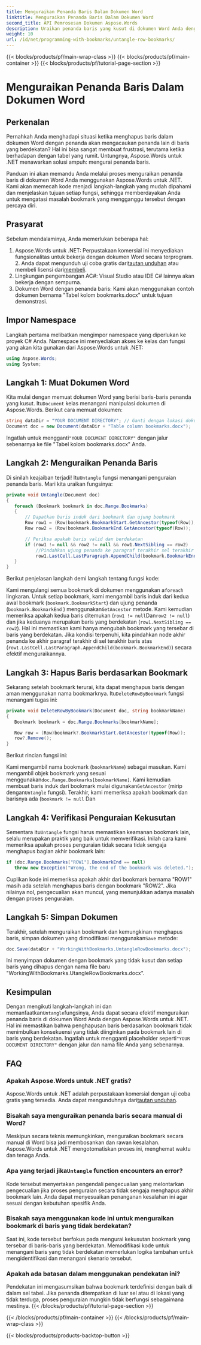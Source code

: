 ```yaml
---
title: Menguraikan Penanda Baris Dalam Dokumen Word
linktitle: Menguraikan Penanda Baris Dalam Dokumen Word
second_title: API Pemrosesan Dokumen Aspose.Words
description: Uraikan penanda baris yang kusut di dokumen Word Anda dengan mudah menggunakan Aspose.Words untuk .NET. Panduan ini memandu Anda melalui proses pengelolaan bookmark yang lebih bersih dan aman.
weight: 10
url: /id/net/programming-with-bookmarks/untangle-row-bookmarks/
---
```


{{< blocks/products/pf/main-wrap-class >}}
{{< blocks/products/pf/main-container >}}
{{< blocks/products/pf/tutorial-page-section >}}

# Menguraikan Penanda Baris Dalam Dokumen Word

## Perkenalan

Pernahkah Anda menghadapi situasi ketika menghapus baris dalam dokumen Word dengan penanda akan mengacaukan penanda lain di baris yang berdekatan? Hal ini bisa sangat membuat frustrasi, terutama ketika berhadapan dengan tabel yang rumit. Untungnya, Aspose.Words untuk .NET menawarkan solusi ampuh: mengurai penanda baris. 

Panduan ini akan memandu Anda melalui proses menguraikan penanda baris di dokumen Word Anda menggunakan Aspose.Words untuk .NET. Kami akan memecah kode menjadi langkah-langkah yang mudah dipahami dan menjelaskan tujuan setiap fungsi, sehingga memberdayakan Anda untuk mengatasi masalah bookmark yang mengganggu tersebut dengan percaya diri.

## Prasyarat

Sebelum mendalaminya, Anda memerlukan beberapa hal:

1.  Aspose.Words untuk .NET: Perpustakaan komersial ini menyediakan fungsionalitas untuk bekerja dengan dokumen Word secara terprogram. 2. Anda dapat mengunduh uji coba gratis dari[tautan unduhan](https://releases.aspose.com/words/net/) atau membeli lisensi dari[membeli](https://purchase.aspose.com/buy).
3. Lingkungan pengembangan AC#: Visual Studio atau IDE C# lainnya akan bekerja dengan sempurna.
4. Dokumen Word dengan penanda baris: Kami akan menggunakan contoh dokumen bernama "Tabel kolom bookmarks.docx" untuk tujuan demonstrasi.

## Impor Namespace

Langkah pertama melibatkan mengimpor namespace yang diperlukan ke proyek C# Anda. Namespace ini menyediakan akses ke kelas dan fungsi yang akan kita gunakan dari Aspose.Words untuk .NET:

```csharp
using Aspose.Words;
using System;
```

## Langkah 1: Muat Dokumen Word

 Kita mulai dengan memuat dokumen Word yang berisi baris-baris penanda yang kusut. Itu`Document` kelas menangani manipulasi dokumen di Aspose.Words. Berikut cara memuat dokumen:

```csharp
string dataDir = "YOUR DOCUMENT DIRECTORY"; // Ganti dengan lokasi dokumen Anda
Document doc = new Document(dataDir + "Table column bookmarks.docx");
```

 Ingatlah untuk mengganti`"YOUR DOCUMENT DIRECTORY"` dengan jalur sebenarnya ke file "Tabel kolom bookmarks.docx" Anda.

## Langkah 2: Menguraikan Penanda Baris

 Di sinilah keajaiban terjadi! Itu`Untangle` fungsi menangani penguraian penanda baris. Mari kita uraikan fungsinya:

```csharp
private void Untangle(Document doc)
{
   foreach (Bookmark bookmark in doc.Range.Bookmarks)
   {
	   // Dapatkan baris induk dari bookmark dan ujung bookmark
	   Row row1 = (Row)bookmark.BookmarkStart.GetAncestor(typeof(Row));
	   Row row2 = (Row)bookmark.BookmarkEnd.GetAncestor(typeof(Row));

	   // Periksa apakah baris valid dan berdekatan
	   if (row1 != null && row2 != null && row1.NextSibling == row2)
		   //Pindahkan ujung penanda ke paragraf terakhir sel terakhir baris atas
		   row1.LastCell.LastParagraph.AppendChild(bookmark.BookmarkEnd);
   }
}
```

Berikut penjelasan langkah demi langkah tentang fungsi kode:

 Kami mengulangi semua bookmark di dokumen menggunakan a`foreach` lingkaran.
Untuk setiap bookmark, kami mengambil baris induk dari kedua awal bookmark (`bookmark.BookmarkStart`) dan ujung penanda (`bookmark.BookmarkEnd` ) menggunakan`GetAncestor` metode.
Kami kemudian memeriksa apakah kedua baris ditemukan (`row1 != null`Dan`row2 != null`) dan jika keduanya merupakan baris yang berdekatan (`row1.NextSibling == row2`). Hal ini memastikan kami hanya mengubah bookmark yang tersebar di baris yang berdekatan.
Jika kondisi terpenuhi, kita pindahkan node akhir penanda ke akhir paragraf terakhir di sel terakhir baris atas (`row1.LastCell.LastParagraph.AppendChild(bookmark.BookmarkEnd)`) secara efektif menguraikannya.

## Langkah 3: Hapus Baris berdasarkan Bookmark

 Sekarang setelah bookmark terurai, kita dapat menghapus baris dengan aman menggunakan nama bookmarknya. Itu`DeleteRowByBookmark` fungsi menangani tugas ini:

```csharp
private void DeleteRowByBookmark(Document doc, string bookmarkName)
{
   Bookmark bookmark = doc.Range.Bookmarks[bookmarkName];

   Row row = (Row)bookmark?.BookmarkStart.GetAncestor(typeof(Row));
   row?.Remove();
}
```

Berikut rincian fungsi ini:

Kami mengambil nama bookmark (`bookmarkName`) sebagai masukan.
 Kami mengambil objek bookmark yang sesuai menggunakan`doc.Range.Bookmarks[bookmarkName]`.
Kami kemudian membuat baris induk dari bookmark mulai digunakan`GetAncestor` (mirip dengan`Untangle` fungsi).
Terakhir, kami memeriksa apakah bookmark dan barisnya ada (`bookmark != null` Dan

## Langkah 4: Verifikasi Penguraian Kekusutan

 Sementara itu`Untangle` fungsi harus memastikan keamanan bookmark lain, selalu merupakan praktik yang baik untuk memverifikasi. Inilah cara kami memeriksa apakah proses penguraian tidak secara tidak sengaja menghapus bagian akhir bookmark lain:

```csharp
if (doc.Range.Bookmarks["ROW1"].BookmarkEnd == null)
   throw new Exception("Wrong, the end of the bookmark was deleted.");
```

Cuplikan kode ini memeriksa apakah akhir dari bookmark bernama "ROW1" masih ada setelah menghapus baris dengan bookmark "ROW2". Jika nilainya nol, pengecualian akan muncul, yang menunjukkan adanya masalah dengan proses penguraian. 

## Langkah 5: Simpan Dokumen

 Terakhir, setelah menguraikan bookmark dan kemungkinan menghapus baris, simpan dokumen yang dimodifikasi menggunakan`Save` metode:

```csharp
doc.Save(dataDir + "WorkingWithBookmarks.UntangleRowBookmarks.docx");
```

Ini menyimpan dokumen dengan bookmark yang tidak kusut dan setiap baris yang dihapus dengan nama file baru "WorkingWithBookmarks.UtangleRowBookmarks.docx". 

## Kesimpulan

 Dengan mengikuti langkah-langkah ini dan memanfaatkan`Untangle`fungsinya, Anda dapat secara efektif menguraikan penanda baris di dokumen Word Anda dengan Aspose.Words untuk .NET. Hal ini memastikan bahwa penghapusan baris berdasarkan bookmark tidak menimbulkan konsekuensi yang tidak diinginkan pada bookmark lain di baris yang berdekatan. Ingatlah untuk mengganti placeholder seperti`"YOUR DOCUMENT DIRECTORY"` dengan jalur dan nama file Anda yang sebenarnya.

## FAQ

### Apakah Aspose.Words untuk .NET gratis?

 Aspose.Words untuk .NET adalah perpustakaan komersial dengan uji coba gratis yang tersedia. Anda dapat mengunduhnya dari[tautan unduhan](https://releases.aspose.com/words/net/).

### Bisakah saya menguraikan penanda baris secara manual di Word?

Meskipun secara teknis memungkinkan, menguraikan bookmark secara manual di Word bisa jadi membosankan dan rawan kesalahan. Aspose.Words untuk .NET mengotomatiskan proses ini, menghemat waktu dan tenaga Anda.

###  Apa yang terjadi jika`Untangle` function encounters an error?

Kode tersebut menyertakan pengendali pengecualian yang melontarkan pengecualian jika proses penguraian secara tidak sengaja menghapus akhir bookmark lain. Anda dapat menyesuaikan penanganan kesalahan ini agar sesuai dengan kebutuhan spesifik Anda.

### Bisakah saya menggunakan kode ini untuk menguraikan bookmark di baris yang tidak berdekatan?

Saat ini, kode tersebut berfokus pada mengurai kekusutan bookmark yang tersebar di baris-baris yang berdekatan. Memodifikasi kode untuk menangani baris yang tidak berdekatan memerlukan logika tambahan untuk mengidentifikasi dan menangani skenario tersebut.

### Apakah ada batasan dalam menggunakan pendekatan ini?

Pendekatan ini mengasumsikan bahwa bookmark terdefinisi dengan baik di dalam sel tabel. Jika penanda ditempatkan di luar sel atau di lokasi yang tidak terduga, proses penguraian mungkin tidak berfungsi sebagaimana mestinya.
{{< /blocks/products/pf/tutorial-page-section >}}

{{< /blocks/products/pf/main-container >}}
{{< /blocks/products/pf/main-wrap-class >}}

{{< blocks/products/products-backtop-button >}}
